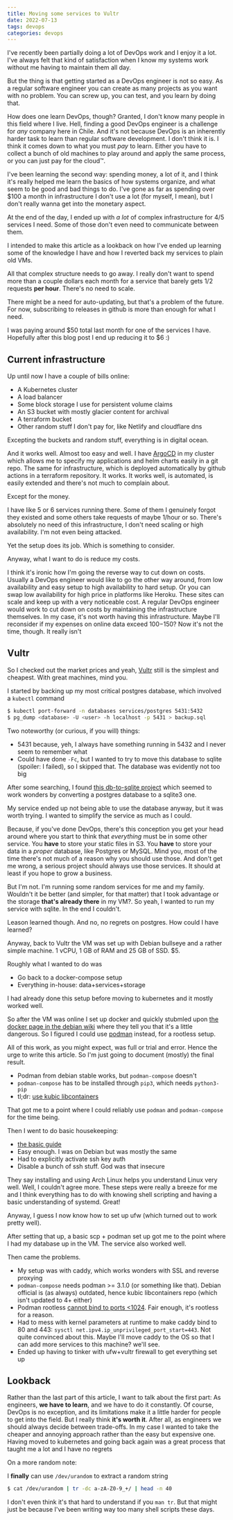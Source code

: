```yaml
---
title: Moving some services to Vultr
date: 2022-07-13
tags: devops
categories: devops
---
```


I've recently been partially doing a lot of DevOps work and I enjoy it a lot.
I've always felt that kind of satisfaction when I know my systems work without
me having to maintain them all day.

But the thing is that getting started as a DevOps engineer is not so easy. As a
regular software engineer you can create as many projects as you want with no
problem. You can screw up, you can test, and you learn by doing that.

How does one learn DevOps, though? Granted, I don't know many people in this
field where I live. Hell, finding a good DevOps engineer is a challenge for
*any* company here in Chile. And it's not because DevOps is an inherently
harder task to learn than regular software development. I don't think it is. I
think it comes down to what you must *pay* to learn. Either you have to collect
a bunch of old machines to play around and apply the same process, or you can
just pay for the cloud™.

I've been learning the second way: spending money, a lot of it, and I think
it's really helped me learn the basics of how systems organize, and what seem
to be good and bad things to do. I've gone as far as spending over $100 a month
in infrastructure I don't use a lot (for myself, I mean), but I don't really
wanna get into the monetary aspect.

At the end of the day, I ended up with *a lot* of complex infrastructure for
4/5 services I need. Some of those don't even need to communicate between them.

I intended to make this article as a lookback on how I've ended up learning
some of the knowledge I have and how I reverted back my services to plain old
VMs.

All that complex structure needs to go away. I really don't want to spend more
than a couple dollars each month for a service that barely gets 1/2 requests
**per hour**. There's no need to scale.

There might be a need for auto-updating, but that's a problem of the future.
For now, subscribing to releases in github is more than enough for what I need.

I was paying around $50 total last month for one of the services I have.
Hopefully after this blog post I end up reducing it to $6 :)

## Current infrastructure

Up until now I have a couple of bills online:

- A Kubernetes cluster
- A load balancer
- Some block storage I use for persistent volume claims
- An S3 bucket with mostly glacier content for archival
- A terraform bucket
- Other random stuff I don't pay for, like Netlify and cloudflare dns

Excepting the buckets and random stuff, everything is in digital ocean.

And it works well. Almost too easy and well. I have
[ArgoCD](https://argo-cd.readthedocs.io/en/stable/) in my cluster which allows
me to specify my applications and helm charts easily in a git repo. The same
for infrastructure, which is deployed automatically by github actions in a
terraform repository. It works. It works well, is automated, is easily extended
and there's not much to complain about.

Except for the money.

I have like 5 or 6 services running there. Some of them I genuinely forgot they
existed and some others take requests of maybe 1/hour or so. There's absolutely
no need of this infrastructure, I don't need scaling or high availability. I'm
not even being attacked.

Yet the setup does its job. Which is something to consider.

Anyway, what I want to do is reduce my costs.

I think it's ironic how I'm going the reverse way to cut down on costs. Usually
a DevOps engineer would like to go the other way around, from low availability
and easy setup to high availability to hard setup. Or you can swap low
availability for high price in platforms like Heroku. These sites can scale and
keep up with a very noticeable cost. A regular DevOps engineer would work to
cut down on costs by maintaining the infrastructure themselves. In my case,
it's not worth having this infrastructure. Maybe I'll reconsider if my expenses
on online data exceed $100-$150? Now it's not the time, though. It really isn't

## Vultr

So I checked out the market prices and yeah, [Vultr](https://vultr.com) still
is the simplest and cheapest. With great machines, mind you.

I started by backing up my most critical postgres database, which involved a
`kubectl` command

```sh
$ kubectl port-forward -n databases services/postgres 5431:5432
$ pg_dump <database> -U <user> -h localhost -p 5431 > backup.sql
```

Two noteworthy (or curious, if you will) things:

- 5431 because, yeh, I always have something running in 5432 and I never seem
  to remember what
- Could have done `-Fc`, but I wanted to try to move this database to sqlite
  (spoiler: I failed), so I skipped that. The database was evidently not too
  big

After some searching, I found [this db-to-sqlite
project](https://github.com/simonw/db-to-sqlite) which seemed to work wonders
by converting a postgres database to a sqlite3 one.

My service ended up not being able to use the database anyway, but it was worth
trying. I wanted to simplify the service as much as I could.

Because, if you've done DevOps, there's this conception you get your head
around where you start to think that *everything* must be in some other
service. You **have** to store your static files in S3. You **have** to store
your data in a *proper* database, like Postgres or MySQL. Mind you, most of the
time there's not much of a reason why you should use those. And don't get me
wrong, a serious project should always use those services. It should at least
if you hope to grow a business.

But I'm not. I'm running some random services for me and my family. Wouldn't it
be better (and simpler, for that matter) that I took advantage or the storage
**that's already there** in my VM?. So yeah, I wanted to run my service with
sqlite. In the end I couldn't.

Leason learned though. And no, no regrets on postgres. How could I have learned?

Anyway, back to Vultr the VM was set up with Debian bullseye and a rather
simple machine. 1 vCPU, 1 GB of RAM and 25 GB of SSD. $5.

Roughly what I wanted to do was

- Go back to a docker-compose setup
- Everything in-house: data+services+storage

I had already done this setup before moving to kubernetes and it mostly worked
well.

So after the VM was online I set up docker and quickly stubmled upon [the
docker page in the debian wiki](https://wiki.debian.org/Docker) where they tell
you that it's a little dangerous. So I figured I could use
[podman](https://podman.io/) instead, for a rootless setup.

All of this work, as you might expect, was full or trial and error. Hence the
urge to write this article. So I'm just going to document (mostly) the final
result.

- Podman from debian stable works, but `podman-compose` doesn't
- `podman-compose` has to be installed through `pip3`, which needs `python3-pip`
- tl;dr: [use kubic
  libcontainers](https://computingforgeeks.com/how-to-install-podman-on-debian/)

That got me to a point where I could reliably use `podman` and `podman-compose`
for the time being.

Then I went to do basic housekeeping:

- [the basic
  guide](https://www.vultr.com/docs/initial-secure-server-configuration-of-ubuntu-18-04/)
- Easy enough. I was on Debian but was mostly the same
- Had to explicitly activate ssh key auth
- Disable a bunch of ssh stuff. God was that insecure

They say installing and using Arch Linux helps you understand Linux very well.
Well, I couldn't agree more. These steps were really a breeze for me and I
think everything has to do with knowing shell scripting and having a basic
understanding of systemd. Great!

Anyway, I guess I now know how to set up ufw (which turned out to work pretty well).

After setting that up, a basic scp + podman set up got me to the point where I
had my database up in the VM. The service also worked well.

Then came the problems.

- My setup was with caddy, which works wonders with SSL and reverse proxying
- `podman-compose` needs podman >= 3.1.0 (or something like that). Debian
  official is (as always) outdated, hence kubic libcontainers repo (which isn't
  updated to 4+ either)
- Podman rootless [cannot bind to ports
  <1024](https://github.com/containers/podman/blob/main/rootless.md). Fair
  enough, it's rootless for a reason.
- Had to mess with kernel parameters at runtime to make caddy bind to 80 and
  443: `sysctl net.ipv4.ip_unprivileged_port_start=443`. Not quite convinced
  about this. Maybe I'll move caddy to the OS so that I can add more services
  to this machine? we'll see.
- Ended up having to tinker with ufw+vultr firewall to get everything set up

## Lookback

Rather than the last part of this article, I want to talk about the first part:
As engineers, **we have to learn**, and we have to do it constantly. Of course,
DevOps is no exception, and its limitations make it a little harder for people
to get into the field. But I really think **it's worth it**. After all, as
engineers we should always decide between trade-offs. In my case I wanted to
take the cheaper and annoying approach rather than the easy but expensive one.
Having moved to kubernetes and going back again was a great process that taught
me a lot and I have no regrets

On a more random note:

I **finally** can use `/dev/urandom` to extract a random string

```sh
$ cat /dev/urandom | tr -dc a-zA-Z0-9_+/ | head -n 40
```

I don't even think it's that hard to understand if you `man tr`. But that might
just be because I've been writing way too many shell scripts these days.
